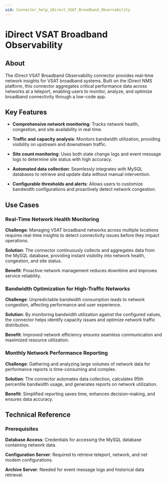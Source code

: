 ```yaml
---
uid: Connector_help_iDirect_VSAT_Broadband_Observability
---
```


# iDirect VSAT Broadband Observability

## About

The iDirect VSAT Broadband Observability connector provides real-time network insights for VSAT broadband systems. Built on the iDirect NMS platform, this connector aggregates critical performance data across networks at a teleport, enabling users to monitor, analyze, and optimize broadband connectivity through a low-code app.

## Key Features

- **Comprehensive network monitoring**: Tracks network health, congestion, and site availability in real time.

- **Traffic and capacity analysis**: Monitors bandwidth utilization, providing visibility on upstream and downstream traffic.

- **Site count monitoring**: Uses both state change logs and event message logs to determine site status with high accuracy.

- **Automated data collection**: Seamlessly integrates with MySQL databases to retrieve and update data without manual intervention.

- **Configurable thresholds and alerts**: Allows users to customize bandwidth configurations and proactively detect network congestion.

## Use Cases

### Real-Time Network Health Monitoring

**Challenge**: Managing VSAT broadband networks across multiple locations requires real-time insights to detect connectivity issues before they impact operations.

**Solution**: The connector continuously collects and aggregates data from the MySQL database, providing instant visibility into network health, congestion, and site status.

**Benefit**: Proactive network management reduces downtime and improves service reliability.

### Bandwidth Optimization for High-Traffic Networks

**Challenge**: Unpredictable bandwidth consumption leads to network congestion, affecting performance and user experience.

**Solution**: By monitoring bandwidth utilization against the configured values, the connector helps identify capacity issues and optimize network traffic distribution.

**Benefit**: Improved network efficiency ensures seamless communication and maximized resource utilization.

### Monthly Network Performance Reporting

**Challenge**: Gathering and analyzing large volumes of network data for performance reports is time-consuming and complex.

**Solution**: The connector automates data collection, calculates 95th percentile bandwidth usage, and generates reports on network utilization.

**Benefit**: Simplified reporting saves time, enhances decision-making, and ensures data accuracy.

## Technical Reference

### Prerequisites

**Database Access**: Credentials for accessing the MySQL database containing network data.

**Configuration Server**: Required to retrieve teleport, network, and net modem configurations.

**Archive Server**: Needed for event message logs and historical data retrieval.
